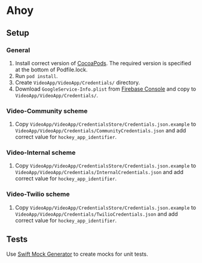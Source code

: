 # Ahoy

## Setup

### General

1. Install correct version of [CocoaPods](http://guides.cocoapods.org/using/getting-started.html). The required version is specified at the bottom of Podfile.lock.
2. Run `pod install`.
3. Create `VideoApp/VideoApp/Credentials/` directory.
4. Download `GoogleService-Info.plist` from [Firebase Console](https://firebase.google.com/docs/ios/setup#add-config-file) and copy to `VideoApp/VideoApp/Credentials/`.

### Video-Community scheme

1. Copy `VideoApp/VideoApp/CredentialsStore/Credentials.json.example` to `VideoApp/VideoApp/Credentials/CommunityCredentials.json` and add correct value for `hockey_app_identifier`. 

### Video-Internal scheme

1. Copy `VideoApp/VideoApp/CredentialsStore/Credentials.json.example` to `VideoApp/VideoApp/Credentials/InternalCredentials.json` and add correct value for `hockey_app_identifier`. 

### Video-Twilio scheme

1. Copy `VideoApp/VideoApp/CredentialsStore/Credentials.json.example` to `VideoApp/VideoApp/Credentials/TwilioCredentials.json` and add correct value for `hockey_app_identifier`. 

## Tests

Use [Swift Mock Generator](https://github.com/seanhenry/SwiftMockGeneratorForXcode) to create mocks for unit tests.
